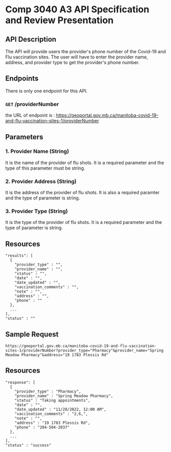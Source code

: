 # Comp 3040 A3 API Specification and Review Presentation

## API Description

The API will provide users the provider's phone number of the Covid-19 and Flu vaccination sites. The user will have to enter the provider name, address, and provider type to get the provider's phone number.  

## Endpoints

There is only one endpoint for this API.

### `GET` /providerNumber

the URL of endpoint is : https://geoportal.gov.mb.ca/manitoba-covid-19-and-flu-vaccination-sites-1/providerNumber

## Parameters

### 1. Provider Name (String)

 It is the name of the provider of flu shots. It is a required parameter 
 and the type of this parameter must be string.
 
 
### 2. Provider Address (String)

It is the address of the provider of flu shots. It is also a required paramter
and the type of parameter is string.

### 3. Provider Type (String)

It is the type of the provider of flu shots. It is a required parameter and the
type of parameter is string.



## Resources

```
"results": [
  {
    "provider_type" : "",
    "provider_name" : "",
    "status" : "",
    "date" : "",
    "date_updated" : "",
    "vaccination_comments" : "",
    "note" : "",
    "address" : "",
    "phone" : ""
  },
  ...
],
"status" : ""
```
## Sample Request

`https://geoportal.gov.mb.ca/manitoba-covid-19-and-flu-vaccination-sites-1/providerNumber?provider_type="Pharmacy"&provider_name="Spring Meadow Pharmacy"&address="19 1783 Plessis Rd"`

## Resources

```
"response": [
  {
    "provider_type" : "Pharmacy",
    "provider_name" : "Spring Meadow Pharmacy",
    "status" : "Taking appointments",
    "date" : "",
    "date_updated" : "11/28/2022, 12:00 AM",
    "vaccination_comments" : "2,6,",
    "note" : "",
    "address" : "19 1783 Plessis Rd",
    "phone" : "204-504-2037"
  },
  ...
],
"status" : "success"
```
